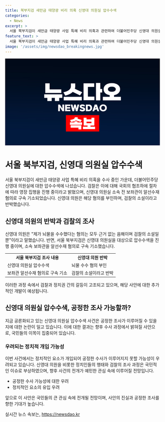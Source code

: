 ```yaml
---
title: 북부지검 새만금 태양광 비리 의혹 신영대 의원실 압수수색
categories:
  - News
excerpt: >
  서울 북부지검이 새만금 태양광 사업 특혜 비리 의혹과 관련하여 더불어민주당 신영대 의원실에 대한 압수수색을 진행 중이며, 신영대 의원 소속 전 보좌관이 알선수재 혐의로 구속 기소되었습니다. 신영대 의원은 이에 대해 뇌물수수 혐의를 부인하고 검찰의 소설이라고 반박했습니다. 이에 대한 검찰의 조사가 계속되고 있습니다.
feature_text: >
  서울 북부지검이 새만금 태양광 사업 특혜 비리 의혹과 관련하여 더불어민주당 신영대 의원실에 대한 압수수색을 진행 중이며, 신영대 의원 소속 전 보좌관이 알선수재 혐의로 구속 기소되었습니다. 신영대 의원은 이에 대해 뇌물수수 혐의를 부인하고 검찰의 소설이라고 반박했습니다. 이에 대한 검찰의 조사가 계속되고 있습니다.
image: '/assets/img/newsdao_breakingnews.jpg'
---
```


<p><img src="/assets/img/newsdao_breakingnews.jpg" alt="firstkoreanews 속보" /></p>

<h1>서울 북부지검, 신영대 의원실 압수수색</h1>

<p data-ke-size="size16">서울 북부지검이 새만금 태양광 사업 특혜 비리 의혹을 수사 중인 가운데, 더불어민주당 신영대 의원실에 대한 압수수색에 나섰습니다. 검찰은 이에 대해 국회의 협조하에 절차에 따라 영장 집행을 진행 중이라고 밝혔으며, 신영대 의원실 소속 전 보좌관이 알선수재 혐의로 구속 기소되었습니다. 신영대 의원은 해당 혐의를 부인하며, 검찰의 소설이라고 반박했습니다.</p>

<h2 data-ke-size="size26">신영대 의원의 반박과 검찰의 조사</h2>

<p data-ke-size="size16">신영대 의원은 "제가 뇌물을 수수했다는 혐의는 모두 근거 없는 음해이며 검찰의 소설일 뿐"이라고 말했습니다. 반면, 서울 북부지검은 신영대 의원실을 대상으로 압수수색을 진행 중이며, 소속 보좌관을 알선수재 혐의로 구속 기소했습니다.</p>

<table>
    <tr>
        <td style="text-align: center; height: 17px;"><b>서울 북부지검 조사 내용</b></td>
        <td style="text-align: center; height: 17px;"><b>신영대 의원 반박</b></td>
    </tr>
    <tr>
        <td>신영대 의원실 압수수색</td>
        <td>뇌물 수수 혐의 부인</td>
    </tr>
    <tr>
        <td>보좌관 알선수재 혐의로 구속 기소</td>
        <td>검찰의 소설이라고 반박</td>
    </tr>
</table>

<p data-ke-size="size16">이러한 과정 속에서 검찰과 정치권 간의 갈등이 고조되고 있으며, 해당 사안에 대한 추가적인 개발이 예상됩니다.</p>

<h2 data-ke-size="size26">신영대 의원실 압수수색, 공정한 조사 가능할까?</h2>

<p data-ke-size="size16">지금 공론화되고 있는 신영대 의원실 압수수색 사건은 공정한 조사가 이루어질 수 있을지에 대한 논란이 일고 있습니다. 이에 대한 결과는 향후 수사 과정에서 밝혀질 사안으로, 국민들의 이목이 집중되어 있습니다.</p>

<h3 data-ke-size="size22">우려되는 정치적 개입 가능성</h3>

<p data-ke-size="size16">이번 사건에서는 정치적인 요소가 개입되어 공정한 수사가 이루어지지 못할 가능성이 우려되고 있습니다. 신영대 의원을 비롯한 정치인들의 행태와 검찰의 조사 과정은 국민적인 이슈로 부상하였으며, 향후 사건의 전개가 예민한 관심 속에 이루어질 전망입니다.</p>

<ul>
    <li>공정한 수사 가능성에 대한 우려</li>
    <li>정치적인 요소의 유입 우려</li>
</ul>

<p data-ke-size="size16">앞으로 이 사안은 국민들의 큰 관심 속에 전개될 전망이며, 사안의 진실과 공정한 조사를 향한 기대가 높습니다.</p>
실시간 뉴스 속보는, <a href="https://newsdao.kr" rel="dofollow">https://newsdao.kr</a>


